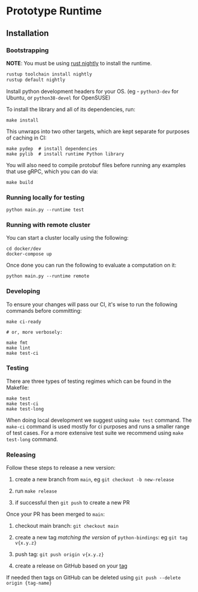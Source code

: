 # Prototype Runtime

## Installation

### Bootstrapping

**NOTE**: You must be using [rust nightly](https://rust-lang.github.io/rustup/concepts/channels.html) to install the runtime.

```sh
rustup toolchain install nightly
rustup default nightly
```

Install python development headers for your OS. (eg - `python3-dev` for Ubuntu, or `python38-devel` for OpenSUSE)

To install the library and all of its dependencies, run:
```
make install
```

This unwraps into two other targets, which are kept separate for purposes of caching in CI:

```
make pydep  # install dependencies
make pylib  # install runtime Python library
```

You will also need to compile protobuf files before running any examples that use gRPC, which you can do via:

```
make build
```

### Running locally for testing

```
python main.py --runtime test
```

### Running with remote cluster

You can start a cluster locally using the following:

```
cd docker/dev
docker-compose up
```

Once done you can run the following to evaluate a computation on it:

```
python main.py --runtime remote
```

### Developing

To ensure your changes will pass our CI, it's wise to run the following commands before committing:

```
make ci-ready

# or, more verbosely:

make fmt
make lint
make test-ci
```

### Testing

There are three types of testing regimes which can be found in the Makefile:

```
make test
make test-ci
make test-long
```

When doing local development we suggest using `make test` command. The
`make-ci` command is used mostly for ci purposes and runs a smaller range of test cases. For
a more extensive test suite we recommend using `make test-long` command.


### Releasing

Follow these steps to release a new version:

1. create a new branch from `main`, eg `git checkout -b new-release`

2. run `make release`

3. if successful then `git push` to create a new PR

Once your PR has been merged to `main`:

1. checkout main branch: `git checkout main`

2. create a new tag *matching the version* of `python-bindings`: eg `git tag v{x.y.z}`

3. push tag: `git push origin v{x.y.z}`

4. create a release on GitHub based on your [tag](https://github.com/tf-encrypted/runtime/tags)

If needed then tags on GitHub can be deleted using `git push --delete origin {tag-name}`
